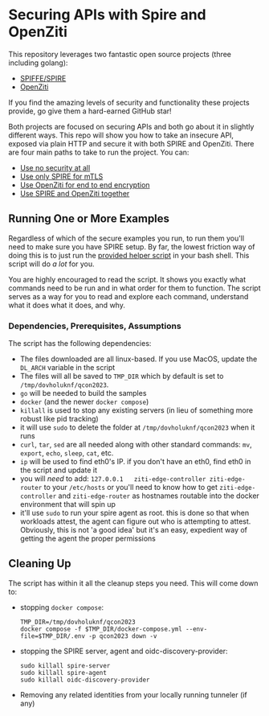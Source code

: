 # Securing APIs with Spire and OpenZiti

This repository leverages two fantastic open source projects (three including golang):

* [SPIFFE/SPIRE](https://github.com/spiffe/spire)
* [OpenZiti](https://github.com/openziti/ziti)

If you find the amazing levels of security and functionality these projects provide,
go give them a hard-earned GitHub star!

Both projects are focused on securing APIs and both go about it in slightly different
ways. This repo will show you how to take an insecure API, exposed via plain HTTP and
secure it with both SPIRE and OpenZiti. There are four main paths to take to run the 
project. You can:

* [Use no security at all](./src/part1_nosecurity)
* [Use only SPIRE for mTLS](./src/part2_spire)
* [Use OpenZiti for end to end encryption](./src/part3_openziti)
* [Use SPIRE and OpenZiti together](./src/part4_spire_and_openziti)

## Running One or More Examples

Regardless of which of the secure examples you run, to run them
you'll need to make sure you have SPIRE setup. By far, the lowest
friction way of doing this is to just run the [provided helper script](./compile-and-run.sh)
in your bash shell. This script will do _a lot_ for you. 

You are highly encouraged to read the script. It shows you exactly 
what commands need to be run and in what order for them to function. The
script serves as a way for you to read and explore each command,
understand what it does what it does, and why.

### Dependencies, Prerequisites, Assumptions

The script has the following dependencies:

* The files downloaded are all linux-based. If you use MacOS, update the `DL_ARCH` variable in the script
* The files will all be saved to `TMP_DIR` which by default is set to `/tmp/dovholuknf/qcon2023`.
* `go` will be needed to build the samples
* `docker` (and the newer `docker compose`)
* `killall` is used to stop any existing servers (in lieu of something more robust like pid tracking)
* it will use `sudo` to delete the folder at `/tmp/dovholuknf/qcon2023` when it runs
* `curl`, `tar`, `sed` are all needed along with other standard commands: `mv`, `export`, `echo`, `sleep`, `cat`, etc.
* `ip` will be used to find eth0's IP. if you don't have an eth0, find eth0 in the script and update it
* you will _need_ to add: `127.0.0.1   ziti-edge-controller ziti-edge-router` to your `/etc/hosts`
  or you'll need to know how to get `ziti-edge-controller` and `ziti-edge-router` as hostnames routable
  into the docker environment that will spin up
* it'll use `sudo` to run your spire agent as root. this is done so that when workloads attest,
  the agent can figure out who is attempting to attest. Obviously, this is not 'a good idea' but
  it's an easy, expedient way of getting the agent the proper permissions


## Cleaning Up

The script has within it all the cleanup steps you need. This will come down to:
* stopping `docker compose`:
      
      TMP_DIR=/tmp/dovholuknf/qcon2023
      docker compose -f $TMP_DIR/docker-compose.yml --env-file=$TMP_DIR/.env -p qcon2023 down -v

* stopping the SPIRE server, agent and oidc-discovery-provider:

      sudo killall spire-server
      sudo killall spire-agent
      sudo killall oidc-discovery-provider

* Removing any related identities from your locally running tunneler (if any)